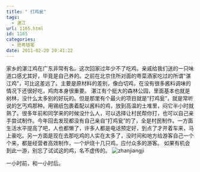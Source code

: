 ```yaml
---
title: " 打鸡瓮"
tags:
  - 湛江
url: 1165.html
id: 1165
categories:
  - 思考随笔
date: 2011-02-20 20:41:22
---
```


家乡的湛江鸡在广东非常有名。这次回家过年少不了吃鸡，亲戚给我们送的一只味道口感尤其好，毕竟是自己养的。之前在北京住所对面的粤菜酒家吃过的所谓“湛江鸡”，可比这差远了。主要是原材料的差别，像白切鸡，在没有很多酱料调味的情况下还很好吃，鸡肉本身很重要。 湛江有个挺大的森林公园，里面基本也就是树林，没什么太多别的好玩的。但是那里有个最火的项目就是“打鸡瓮”，就是常听说的乞丐鸡那种。用锡纸包裹着配以酱料的鸡，放到高温的土堆里，闷它半小时就熟了。很多年前和同学来的时候没什么人，可以选择让村民帮你打，也可以自己亲手尝试制作。今年回去发现都没有自己亲自“打鸡瓮”的了，全是村民制作。一方面生活水平提高了吧，人也都懒了，许多人都是电话预定好，到点了才开着车来，马上豪吃。另一方面是现在去那吃鸡的人实在太多了，没时间和地方给游客自己一个个来，都是经营者高效制作，一个炉烧十几只鸡，应付众多的游客。 如果有机会到此一游，别忘了试试这的鸡，名不虚传的。 ![](../../../images/2011/02/zhanjiangji.jpg "zhanjiangji")

一小时前，和一小时后。